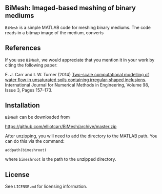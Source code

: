 ## BiMesh: Imaged-based meshing of binary mediums

``BiMesh`` is a simple MATLAB code for meshing binary mediums. The code reads in a bitmap image of the medium, converts
## References

If you use ``BiMesh``, we would appreciate that you mention it in your work by citing the following paper:

E. J. Carr and I. W. Turner (2014) [Two-scale computational modelling of water 
flow in unsaturated soils containing irregular-shaped inclusions](http://onlinelibrary.wiley.com/doi/10.1002/nme.4625/abstract).
International Journal for Numerical Methods in Engineering, Volume 98, Issue 3, Pages 157–173.

## Installation

``BiMesh`` can be downloaded from

https://github.com/elliotcarr/BiMesh/archive/master.zip

After unzipping, you will need to add the directory to the MATLAB path. You can do
this via the command:
```
addpath(bimeshroot)
```
where `bimeshroot` is the path to the unzipped directory.

## License

See `LICENSE.md` for licensing information.
